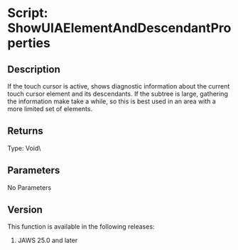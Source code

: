 # Script: ShowUIAElementAndDescendantProperties

## Description

If the touch cursor is active, shows diagnostic information about the
current touch cursor element and its descendants. If the subtree is
large, gathering the information make take a while, so this is best used
in an area with a more limited set of elements.

## Returns

Type: Void\

## Parameters

No Parameters

## Version

This function is available in the following releases:

1.  JAWS 25.0 and later

